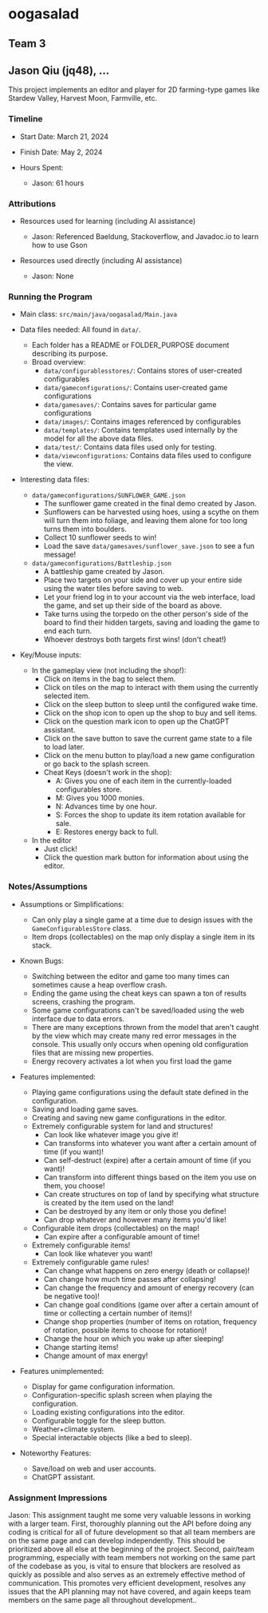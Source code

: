 # oogasalad

## Team 3

## Jason Qiu (jq48), ...

This project implements an editor and player for 2D farming-type games like Stardew Valley, Harvest
Moon, Farmville, etc.

### Timeline

* Start Date: March 21, 2024

* Finish Date: May 2, 2024

* Hours Spent:
    * Jason: 61 hours

### Attributions

* Resources used for learning (including AI assistance)
    * Jason: Referenced Baeldung, Stackoverflow, and Javadoc.io to learn how to use Gson

* Resources used directly (including AI assistance)
    * Jason: None

### Running the Program

* Main class: `src/main/java/oogasalad/Main.java`

* Data files needed: All found in `data/`.
    * Each folder has a README or FOLDER_PURPOSE document describing its purpose.
    * Broad overview:
        * `data/configurablesstores/`: Contains stores of user-created configurables
        * `data/gameconfigurations/`: Contains user-created game configurations
        * `data/gamesaves/`: Contains saves for particular game configurations
        * `data/images/`: Contains images referenced by configurables
        * `data/templates/`: Contains templates used internally by the model for all the above data
          files.
        * `data/test/`: Contains data files used only for testing.
        * `data/viewconfigurations`: Contains data files used to configure the view.

* Interesting data files:
    * `data/gameconfigurations/SUNFLOWER_GAME.json`
        * The sunflower game created in the final demo created by Jason.
        * Sunflowers can be harvested using hoes, using a scythe on them will turn them into
          foliage, and leaving them alone for too long turns them into boulders.
        * Collect 10 sunflower seeds to win!
        * Load the save `data/gamesaves/sunflower_save.json` to see a fun message!
    * `data/gameconfigurations/Battleship.json`
        * A battleship game created by Jason.
        * Place two targets on your side and cover up your entire side using the water tiles before
          saving to web.
        * Let your friend log in to your account via the web interface, load the game, and set up
          their side of the board as above.
        * Take turns using the torpedo on the other person's side of the board to find their hidden
          targets, saving and loading the game to end each turn.
        * Whoever destroys both targets first wins! (don't cheat!)

* Key/Mouse inputs:
    * In the gameplay view (not including the shop!):
        * Click on items in the bag to select them.
        * Click on tiles on the map to interact with them using the currently selected item.
        * Click on the sleep button to sleep until the configured wake time.
        * Click on the shop icon to open up the shop to buy and sell items.
        * Click on the question mark icon to open up the ChatGPT assistant.
        * Click on the save button to save the current game state to a file to load later.
        * Click on the menu button to play/load a new game configuration or go back to the splash
          screen.
        * Cheat Keys (doesn't work in the shop):
            * A: Gives you one of each item in the currently-loaded configurables store.
            * M: Gives you 1000 monies.
            * N: Advances time by one hour.
            * S: Forces the shop to update its item rotation available for sale.
            * E: Restores energy back to full.
    * In the editor
        * Just click!
        * Click the question mark button for information about using the editor.

### Notes/Assumptions

* Assumptions or Simplifications:
    * Can only play a single game at a time due to design issues with the `GameConfigurablesStore`
      class.
    * Item drops (collectables) on the map only display a single item in its stack.

* Known Bugs:
    * Switching between the editor and game too many times can sometimes cause a heap overflow
      crash.
    * Ending the game using the cheat keys can spawn a ton of results screens, crashing the program.
    * Some game configurations can't be saved/loaded using the web interface due to data errors.
    * There are many exceptions thrown from the model that aren't caught by the view which may
      create many red error messages in the console. This usually only occurs when opening old
      configuration files that are missing new properties.
    * Energy recovery activates a lot when you first load the game

* Features implemented:
    * Playing game configurations using the default state defined in the configuration.
    * Saving and loading game saves.
    * Creating and saving new game configurations in the editor.
    * Extremely configurable system for land and structures!
        * Can look like whatever image you give it!
        * Can transforms into whatever you want after a certain amount of time (if you want)!
        * Can self-destruct (expire) after a certain amount of time (if you want)!
        * Can transform into different things based on the item you use on them, you choose!
        * Can create structures on top of land by specifying what structure is created by the item
          used on the land!
        * Can be destroyed by any item or only those you define!
        * Can drop whatever and however many items you'd like!
    * Configurable item drops (collectables) on the map!
        * Can expire after a configurable amount of time!
    * Extremely configurable items!
        * Can look like whatever you want!
    * Extremely configurable game rules!
        * Can change what happens on zero energy (death or collapse)!
        * Can change how much time passes after collapsing!
        * Can change the frequency and amount of energy recovery (can be negative too)!
        * Can change goal conditions (game over after a certain amount of time or collecting a
          certain number of items)!
        * Change shop properties (number of items on rotation, frequency of rotation, possible items
          to choose for rotation)!
        * Change the hour on which you wake up after sleeping!
        * Change starting items!
        * Change amount of max energy!

* Features unimplemented:
    * Display for game configuration information.
    * Configuration-specific splash screen when playing the configuration.
    * Loading existing configurations into the editor.
    * Configurable toggle for the sleep button.
    * Weather+climate system.
    * Special interactable objects (like a bed to sleep).

* Noteworthy Features:
    * Save/load on web and user accounts.
    * ChatGPT assistant.

### Assignment Impressions

Jason: This assignment taught me some very valuable lessons in working with a larger team. First,
thoroughly planning out the API before doing any coding is critical for all of future development so
that all team members are on the same page and can develop independently. This should be prioritized
above all else at the beginning of the project. Second, pair/team programming, especially with team
members not working on the same part of the codebase as you, is vital to ensure that blockers are
resolved as quickly as possible and also serves as an extremely effective method of communication.
This promotes very efficient development, resolves any issues that the API planning may not have
covered, and again keeps team members on the same page all throughout development..